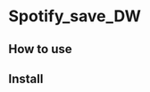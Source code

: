 # Spotify_save_DW
## How to use
## Install
<!--stackedit_data:
eyJoaXN0b3J5IjpbLTEzMzI5NzkxODJdfQ==
-->